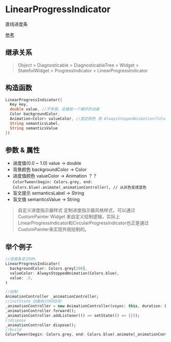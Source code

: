 # LinearProgressIndicator

直线进度条

[参考](https://api.flutter.dev/flutter/material/LinearProgressIndicator-class.html)

## 继承关系

> Object > Diagnosticable > DiagnosticableTree > Widget > StatefulWidget > ProgressIndicator > LinearProgressIndicator

## 构造函数

```dart
LinearProgressIndicator({
  Key key,
  double value, //不传值，会播放一个循环的动画
  Color backgroundColor,
  Animation<Color> valueColor, //固定颜色 用 AlwaysStoppedAnimation(Colors color)
  String semanticsLabel,
  String semanticsValue
})
```

## 参数 & 属性

- 进度值(0.0 ~ 1.0) value → double
- 背景颜色 backgroundColor → Color
- 进度值颜色 valueColor → Animation<Color> ？？<br>```ColorTween(begin: Colors.grey, end: Colors.blue).animate(_animationController), // 从灰色变成蓝色```
- 盲文提示 semanticsLabel → String
- 盲文值 semanticsValue → String

> 自定义进度指示器样式
> 定制进度指示器风格样式，可以通过CustomPainter Widget 来自定义绘制逻辑，实际上LinearProgressIndicator和CircularProgressIndicator也正是通过CustomPainter来实现外观绘制的。

## 举个例子

```dart
//进度条显示50%
LinearProgressIndicator(
  backgroundColor: Colors.grey[200],
  valueColor: AlwaysStoppedAnimation(Colors.blue),
  value: .5,
)

//绘制
AnimationController _animationController;
//initState 动画执行时间3秒  
_animationController = new AnimationController(vsync: this, duration: Duration(seconds: 3));
_animationController.forward();
_animationController.addListener(() => setState(() => {}));
//dispose
_animationController.dispose();
//build
ColorTween(begin: Colors.grey, end: Colors.blue).animate(_animationController)
```
